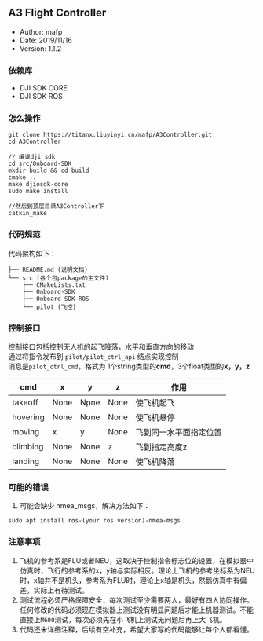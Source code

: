 ## A3 Flight Controller
- Author: mafp
- Date: 2019/11/16
- Version: 1.1.2

### 依赖库
- DJI SDK CORE
- DJI SDK ROS

### 怎么操作
```
git clone https://titanx.liuyinyi.cn/mafp/A3Controller.git
cd A3Controller

// 编译dji sdk 
cd src/Onboard-SDK
mkdir build && cd build
cmake ..
make djiosdk-core
sudo make install

//然后到顶层目录A3Controller下
catkin_make
```

### 代码规范
代码架构如下：
```
├── README.md (说明文档)
└── src (各个包package的主文件)
    ├── CMakeLists.txt 
    ├── Onboard-SDK
    ├── Onboard-SDK-ROS
    └── pilot (飞控)
```
### 控制接口
控制接口包括控制无人机的起飞降落，水平和垂直方向的移动  
通过将指令发布到 `pilot/pilot_ctrl_api` 结点实现控制  
消息是`pilot_ctrl_cmd`，格式为 1个string类型的**cmd**，3个float类型的**x，y，z**    


|cmd|x|y|z|作用|
|---|---|---|---|---|
|takeoff|None|Npne|None|使飞机起飞|
|hovering|None|None|None|使飞机悬停|
|moving|x|y|None|飞到同一水平面指定位置||
|climbing|None|None|z|飞到指定高度z|
|landing|None|None|None|使飞机降落|  


### 可能的错误
1. 可能会缺少 nmea_msgs，解决方法如下：
```
sudo apt install ros-(your ros version)-nmea-msgs
```

### 注意事项
1. 飞机的参考系是FLU或者NEU，这取决于控制指令标志位的设置，在模拟器中仿真时，飞行的参考系的x，y轴与实际相反。理论上飞机的参考坐标系为NEU时，x轴并不是机头，参考系为FLU时，理论上x轴是机头，然鹅仿真中有偏差，实际上有待测试。
2. 测试流程必须严格保障安全，每次测试至少需要两人，最好有四人协同操作。任何修改的代码必须现在模拟器上测试没有明显问题后才能上机器测试。不能直接上`M600`测试，每次必须先在小飞机上测试无问题后再上大飞机。
3. 代码还未详细注释，后续有空补充，希望大家写的代码能够让每个人都看懂。